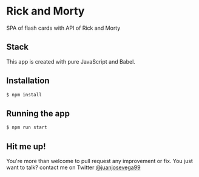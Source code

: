 # Rick and Morty
SPA of flash cards with API of Rick and Morty

## Stack
This app is created with pure JavaScript and Babel.

## Installation

```bash
$ npm install
```

## Running the app

```bash
$ npm run start
```

## Hit me up!
You're more than welcome to pull request any improvement or fix. You just want to talk? contact me on Twitter [@juanjosevega99](https://twitter.com/juanjosevega99)

